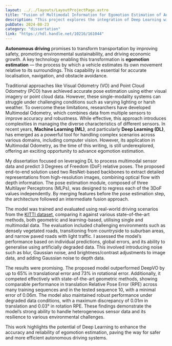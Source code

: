 ```yaml
---
layout: ../../layouts/LayoutProjectPage.astro
title: "Fusion of Multimodal Information for Egomotion Estimation of Autonomous Vehicles"
description: "This project explores the integration of Deep Learning with Multimodal Odometry to improve egomotion estimation in autonomous vehicles. By combining visual and depth data, the proposed model achieves enhanced accuracy and robustness, even under challenging conditions."
pubDate: 2024-08-23
category: "dissertation"
link: "https://hdl.handle.net/10216/161044"
---
```


**Autonomous driving** promises to transform transportation by improving safety, promoting environmental sustainability, and driving economic growth. A key technology enabling this transformation is **egomotion estimation** — the process by which a vehicle estimates its own movement relative to its surroundings. This capability is essential for accurate localisation, navigation, and obstacle avoidance.

Traditional approaches like Visual Odometry (VO) and Point Cloud Odometry (PCO) have achieved accurate pose estimation using either visual imagery or point cloud data. However, these single-modality systems can struggle under challenging conditions such as varying lighting or harsh weather. To overcome these limitations, researchers have developed Multimodal Odometry, which combines data from multiple sensors to improve accuracy and robustness. While effective, this approach introduces complexities in managing the diverse characteristics of different sensors.
In recent years, **Machine Learning (ML)**, and particularly **Deep Learning (DL)**, has emerged as a powerful tool for handling complex scenarios across various domains, including computer vision. However, its application in Multimodal Odometry, as the time of this writing, is still underexplored, offering an exciting opportunity to advance egomotion estimation.

My dissertation focused on leveraging DL to process multimodal sensor data and predict 3 Degrees of Freedom (DoF) relative poses. The proposed end-to-end solution used two ResNet-based backbones to extract detailed representations from high-resolution images, combining optical flow with depth information. The pose estimation module, composed of three Multilayer Perceptrons (MLPs), was designed to regress each of the 3DoF values independently. By merging features before the pose estimation step, the architecture followed an intermediate fusion approach.

The model was trained and evaluated using real-world driving scenarios from the <a href="https://www.cvlibs.net/datasets/kitti/eval_odometry.php" class="text-inherit hover:no-underline hover:text-primary-500" target="_blank" aria-label="KITTI dataset">KITTI dataset</a>, comparing it against various state-of-the-art methods, both geometric and learning-based, utilising single and multimodal data. The evaluation included challenging environments such as densely vegetated roads, transitioning from countryside to suburban areas, and narrow paved roads with light traffic. I assessed the model’s performance based on individual predictions, global errors, and its ability to generalise using artificially degraded data. This involved introducing noise such as blur, Gaussian noise, and brightness/contrast adjustments to image data, and adding Gaussian noise to depth data.

The results were promising. The proposed model outperformed DeepVO by up to $65\%$ in translational error and $73\%$ in rotational error. Additionally, it competed effectively with state-of-the-art geometric methods, showing comparable performance in translation Relative Pose Error (RPE) across many training sequences and in the tested sequence 10, with a minimal error of $0.06m$. The model also maintained robust performance under degraded data conditions, with a maximum discrepancy of $0.01m$ in translation and $0.03°$ in rotation RPE. These findings demonstrate the model’s strong ability to handle heterogeneous sensor data and its resilience to various environmental challenges.

This work highlights the potential of Deep Learning to enhance the accuracy and reliability of egomotion estimation, paving the way for safer and more efficient autonomous driving systems.